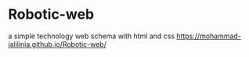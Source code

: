 # Robotic-web
a simple technology web schema with html and css 
https://mohammad-jalilinia.github.io/Robotic-web/
